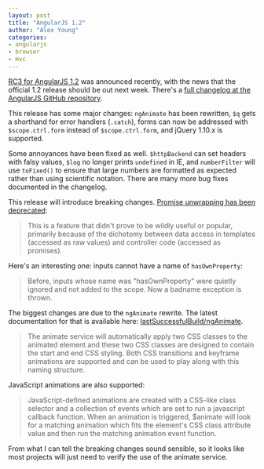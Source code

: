 ```yaml
---
layout: post
title: "AngularJS 1.2"
author: "Alex Young"
categories: 
- angularjs
- browser
- mvc
---
```


[RC3 for AngularJS 1.2](http://blog.angularjs.org/2013/10/angularjs-120-rc3-ferocious-twitch.html) was announced recently, with the news that the official 1.2 release should be out next week.  There's a [full changelog at the AngularJS GitHub repository](https://github.com/angular/angular.js/blob/master/CHANGELOG.md).

This release has some major changes: `ngAnimate` has been rewritten, `$q` gets a shorthand for error handlers (`.catch`), forms can now be addressed with `$scope.ctrl.form` instead of `$scope.ctrl.form`, and jQuery 1.10.x is supported.

Some annoyances have been fixed as well.  `$httpBackend` can set headers with falsy values, `$log` no longer prints `undefined` in IE, and `numberFilter` will use `toFixed()` to ensure that large numbers are formatted as expected rather than using scientific notation.  There are many more bug fixes documented in the changelog.

This release will introduce breaking changes.  [Promise unwrapping has been deprecated](https://github.com/angular/angular.js/commit/5dc35b527b3c99f6544b8cb52e93c6510d3ac577):

> This is a feature that didn't prove to be wildly useful or popular, primarily because of the dichotomy between data access in templates (accessed as raw values) and controller code (accessed as promises).

Here's an interesting one: inputs cannot have a name of `hasOwnProperty`:

> Before, inputs whose name was "hasOwnProperty" were quietly ignored and not added to the scope.  Now a badname exception is thrown.

The biggest changes are due to the `ngAnimate` rewrite.  The latest documentation for that is available here: [lastSuccessfulBuild/ngAnimate](http://ci.angularjs.org/job/angular.js-angular-master/lastSuccessfulBuild/artifact/build/docs/api/ngAnimate).

> The animate service will automatically apply two CSS classes to the animated element and these two CSS classes are designed to contain the start and end CSS styling. Both CSS transitions and keyframe animations are supported and can be used to play along with this naming structure.

JavaScript animations are also supported:

> JavaScript-defined animations are created with a CSS-like class selector and a collection of events which are set to run a javascript callback function. When an animation is triggered, $animate will look for a matching animation which fits the element's CSS class attribute value and then run the matching animation event function.

From what I can tell the breaking changes sound sensible, so it looks like most projects will just need to verify the use of the animate service.
